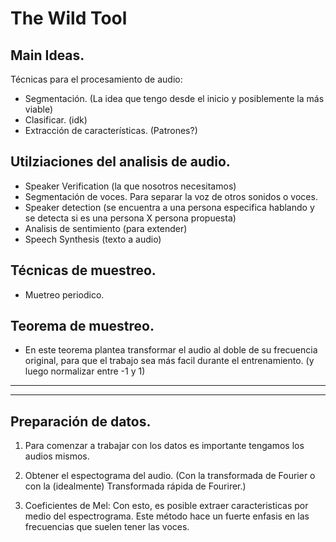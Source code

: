 # The Wild Tool


## Main Ideas.
Técnicas para el procesamiento de audio:
- Segmentación. (La idea que tengo desde el inicio y posiblemente la más viable)
- Clasificar. (idk)
- Extracción de características. (Patrones?)



## Utilziaciones del analisis de audio.
- Speaker Verification (la que nosotros necesitamos)
- Segmentación de voces. Para separar la voz de otros sonidos o voces.
- Speaker detection (se encuentra a una persona especifica hablando y se detecta si es una persona X persona propuesta)
- Analisis de sentimiento (para extender)
- Speech Synthesis (texto a audio)



## Técnicas de muestreo.
-  Muetreo periodico.


## Teorema de muestreo.
- En este teorema plantea transformar el audio al doble de su frecuencia original, para que el trabajo sea más facil durante el entrenamiento. (y luego normalizar entre -1 y 1)

---
---


## Preparación de datos.
1.  Para comenzar a trabajar con los datos es importante tengamos los audios mismos.

2. Obtener el espectograma del audio. (Con la transformada de Fourier o con la (idealmente) Transformada rápida de Fourirer.)

3. Coeficientes de Mel: Con esto, es posible extraer caracteristicas por medio del espectrograma. Este método hace un fuerte enfasis en las frecuencias que suelen tener las voces.